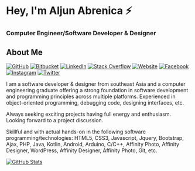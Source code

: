 

# Hey, I'm Aljun Abrenica ⚡

### Computer Engineer/Software Developer & Designer

## About Me

[![GitHub](https://img.shields.io/badge/GitHub-blckclov3r-black)](https://github.com/blckclov3r)
[![Bitbucket](https://img.shields.io/badge/Bitbucket-blckclov3r-0a1172)](https://bitbucket.org/blckclov3r)
[![LinkedIn](https://img.shields.io/badge/LinkedIn-Aljun--Abrenica-2832c2)](https://www.linkedin.com/in/blckclov3r/)
[![Stack Overflow](https://img.shields.io/badge/Stack&nbsp;Overflow-blckclov3r-orange)](https://stackoverflow.com/users/14192188/blckclov3r?tab=profile)
[![Website](https://img.shields.io/badge/Portfolio-blckclov3r.github.io-022d36)](https://blckclov3r.github.io)
[![Facebook](https://img.shields.io/badge/Facebook-blckclov3r-blue)](https://facebook.com/blckclov3r)
[![Instagram](https://img.shields.io/badge/Instagram-blckclov3r-ff69b4)](https://instagram.com/blckclov3r)
[![Twitter](https://img.shields.io/badge/Twitter-blckclov3r-151e3d)](https://twitter.com/blckclov3r)


I am a software developer & designer from southeast Asia and a computer engineering graduate offering a strong foundation in software development and programming principles across multiple platforms. Experienced in object-oriented programming,
debugging code, designing interfaces, etc.

Always seeking exciting projects having full energy and enthusiasm. Looking forward to a project discussion.

Skillful and with actual hands-on in the following software programming/technologies: HTML5, CSS3, Javascript, Jquery, Bootstrap, Ajax, PHP, Java, Kotlin, Android, Arduino, C/C++, Affinity Photo, Affinity Designer, WordPress, Affinity Designer, Affinity Photo, Git, etc.


[![GitHub Stats](https://github-readme-stats.vercel.app/api?username=blckclov3r&&show_icons=true)](https://blckclov3r.github.io)

